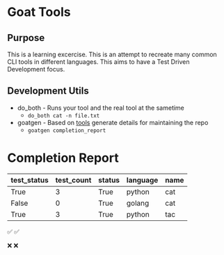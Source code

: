 # Goat Tools

## Purpose
This is a learning excercise. This is an attempt to recreate many common CLI tools in different languages. This aims to have a Test Driven Development focus. 

## Development Utils
* do_both - Runs your tool and the real tool at the sametime
   *  `do_both cat -n file.txt`
* goatgen - Based on [tools](tools.txt) generate details for maintaining the repo
   * `goatgen completion_report` 


# Completion Report

| test_status | test_count | status | language | name |
| ----------- | ---------- | ------ | -------- | ---- |
| True        | 3          | True   | python   | cat  |
| False       | 0          | True   | golang   | cat  |
| True        | 3          | True   | python   | tac  |


:white_check_mark:  ✅

:x: ❌
